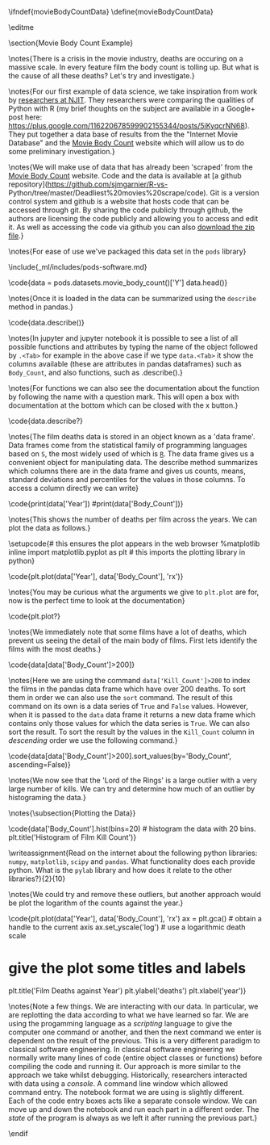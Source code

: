 \ifndef{movieBodyCountData}
\define{movieBodyCountData}

\editme

\section{Movie Body Count Example}

\notes{There is a crisis in the movie industry, deaths are
occuring on a massive scale. In every feature film the body count is tolling up.
But what is the cause of all these deaths? Let's try and investigate.}

\notes{For our first example of data science, we take inspiration from work by [researchers at NJIT](http://www.theswarmlab.com/r-vs-python-round-2/). They researchers were comparing the qualities of Python with R (my brief thoughts on the subject are available in a Google+ post here: https://plus.google.com/116220678599902155344/posts/5iKyqcrNN68). They put together a data base of results from the  the "Internet Movie Database" and the [Movie Body Count](http://www.moviebodycounts.com/) website which will allow us to do some preliminary investigation.}

\notes{We will make use of data that has already been 'scraped' from the [Movie Body Count](http://www.moviebodycounts.com/) website. Code and the data is available at [a github repository](https://github.com/sjmgarnier/R-vs-
Python/tree/master/Deadliest%20movies%20scrape/code). Git is a version control
system and github is a website that hosts code that can be accessed through git.
By sharing the code publicly through github, the authors are licensing the code
publicly and allowing you to access and edit it. As well as accessing the code
via github you can also [download the zip file](https://github.com/sjmgarnier/R-vs-Python/archive/master.zip).}

\notes{For ease of use we've packaged this data set in the ```pods``` library}

\include{_ml/includes/pods-software.md}

\code{data = pods.datasets.movie_body_count()['Y']
data.head()}

\notes{Once it is loaded in the data can be summarized using the `describe` method in pandas.}

\code{data.describe()}

\notes{In jupyter and jupyter notebook it is possible to see a list of
all possible functions and attributes by typing the name of the object
followed by `.<Tab>` for example in the above case if we type `data.<Tab>`
it show the columns available (these are attributes in pandas
dataframes) such as `Body_Count`, and also functions, such as
.describe().}

\notes{For functions we can also see the
documentation about the function by following the name with a question mark.
This will open a box with documentation at the bottom which can be closed with
the x button.}

\code{data.describe?}

\notes{The film deaths data is stored in an object known as a 'data
frame'. Data frames come from the statistical family of programming
languages based on `S`, the most widely used of which is
[`R`](http://en.wikipedia.org/wiki/R_(programming_language)). The data
frame gives us a convenient object for manipulating data. The describe
method summarizes which columns there are in the data frame and gives
us counts, means, standard deviations and percentiles for the values
in those columns. To access a column directly we can write}

\code{print(data['Year'])
#print(data['Body_Count'])}

\notes{This shows the number of deaths per film across the years. We
can plot the data as follows.}

\setupcode{# this ensures the plot appears in the web browser
%matplotlib inline 
import matplotlib.pyplot as plt # this imports the plotting library in python}

\code{plt.plot(data['Year'], data['Body_Count'], 'rx')}

\notes{You may be curious what the arguments we give to `plt.plot` are
for, now is the perfect time to look at the documentation}

\code{plt.plot?}

\notes{We immediately note that some films have a lot of deaths, which
prevent us seeing the detail of the main body of films. First lets
identify the films with the most deaths.}

\code{data[data['Body_Count']>200]}

\notes{Here we are using the command `data['Kill_Count']>200` to index
the films in the pandas data frame which have over 200 deaths. To sort
them in order we can also use the `sort` command. The result of this
command on its own is a data series of `True` and `False`
values. However, when it is passed to the `data` data frame it returns
a new data frame which contains only those values for which the data
series is `True`. We can also sort the result. To sort the result by
the values in the `Kill_Count` column in *descending* order we use the
following command.}

\code{data[data['Body_Count']>200].sort_values(by='Body_Count', ascending=False)}

\notes{We now see that the 'Lord of the Rings' is a large outlier with
a very large number of kills. We can try and determine how much of an
outlier by histograming the data.}

\notes{\subsection{Plotting the Data}}

\code{data['Body_Count'].hist(bins=20) # histogram the data with 20 bins.
plt.title('Histogram of Film Kill Count')}

\writeassignment{Read on the internet about the following python
libraries: `numpy`, `matplotlib`, `scipy` and `pandas`. What functionality does
each provide python. What is the `pylab` library and how does it relate to the
other libraries?}{2}{10}

\notes{We could try and remove these outliers, but another approach would be plot the logarithm of the counts against the year.}

\code{plt.plot(data['Year'], data['Body_Count'], 'rx')
ax = plt.gca() # obtain a handle to the current axis
ax.set_yscale('log') # use a logarithmic death scale
# give the plot some titles and labels
plt.title('Film Deaths against Year')
plt.ylabel('deaths')
plt.xlabel('year')}

\notes{Note a few things. We are interacting with our data. In
particular, we are replotting the data according to what we have
learned so far. We are using the progamming language as a *scripting*
language to give the computer one command or another, and then the
next command we enter is dependent on the result of the previous. This
is a very different paradigm to classical software engineering.  In
classical software engineering we normally write many lines of code
(entire object classes or functions) before compiling the code and
running it. Our approach is more similar to the approach we take
whilst debugging. Historically, researchers interacted with data using
a *console*. A command line window which allowed command entry. The
notebook format we are using is slightly different.  Each of the code
entry boxes acts like a separate console window. We can move up and
down the notebook and run each part in a different order. The *state*
of the program is always as we left it after running the previous
part.}

\endif
